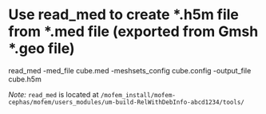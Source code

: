 
# Use read_med to create *.h5m file from *.med file (exported from Gmsh *.geo file)

read_med -med_file cube.med -meshsets_config  cube.config -output_file cube.h5m

*Note:* `read_med` is located at `/mofem_install/mofem-cephas/mofem/users_modules/um-build-RelWithDebInfo-abcd1234/tools/`